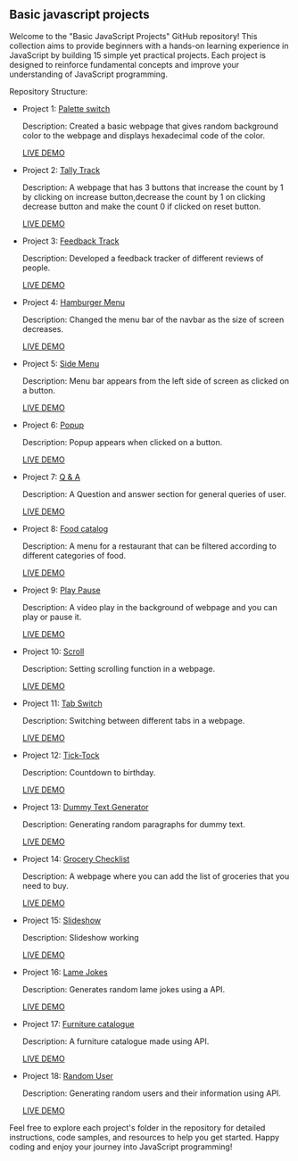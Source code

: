 ## Basic javascript projects

Welcome to the "Basic JavaScript Projects" GitHub repository! This collection aims to provide beginners with a hands-on learning experience in JavaScript by building 15 simple yet practical projects. Each project is designed to reinforce fundamental concepts and improve your understanding of JavaScript programming.

Repository Structure:

- Project 1: [Palette switch](/01-palette-switch/)

  Description: Created a basic webpage that gives random background color to the webpage and displays hexadecimal code of the color.

  [LIVE DEMO](https://palette-switch-ib.netlify.app)

- Project 2: [Tally Track](/02-tally-track/)

  Description: A webpage that has 3 buttons that increase the count by 1 by clicking on increase button,decrease the count by 1 on clicking decrease button and make the count 0 if clicked on reset button.

  [LIVE DEMO](https://tally-track-ib.netlify.app)

- Project 3: [Feedback Track](/03-feedback-track/)

  Description: Developed a feedback tracker of different reviews of people.

  [LIVE DEMO](https://feedback-track-ib.netlify.app)

- Project 4: [Hamburger Menu](/04-hamburger-menu/)

  Description: Changed the menu bar of the navbar as the size of screen decreases.

  [LIVE DEMO](https://hamburger-menu-ib.netlify.app)

- Project 5: [Side Menu](/05-side-menu/)

  Description: Menu bar appears from the left side of screen as clicked on a button.

  [LIVE DEMO](https://side-menu-ib.netlify.app)

- Project 6: [Popup](/06-popup/)

  Description: Popup appears when clicked on a button.

  [LIVE DEMO](https://popup-ib.netlify.app/)

- Project 7: [Q & A](/07-q%26a/)

  Description: A Question and answer section for general queries of user.

  [LIVE DEMO](https://q-n-a-ib.netlify.app/)

- Project 8: [Food catalog](/08-food-catalog/)

  Description: A menu for a restaurant that can be filtered according to different categories of food.

  [LIVE DEMO](https://food-ctalog-ib.netlify.app/)

- Project 9: [Play Pause](/09-play-pause/)

  Description: A video play in the background of webpage and you can play or pause it.

  [LIVE DEMO](https://play-pause-ib.netlify.app/)

- Project 10: [Scroll](/10-scroll/)

  Description: Setting scrolling function in a webpage.

  [LIVE DEMO](https://scroll-ib.netlify.app/)

- Project 11: [Tab Switch](/11-tab-switch/)

  Description: Switching between different tabs in a webpage.

  [LIVE DEMO](https://tab-switch-ib.netlify.app/)

- Project 12: [Tick-Tock](/12-tick-tock/)

  Description: Countdown to birthday.

  [LIVE DEMO](https://tick-tock-ib.netlify.app/)

- Project 13: [Dummy Text Generator](/13-dummy-text-generator/)

  Description: Generating random paragraphs for dummy text.

  [LIVE DEMO](https://dummy-text-generator-ib.netlify.app/)

- Project 14: [Grocery Checklist](/14-grocery-checklist/)

  Description: A webpage where you can add the list of groceries that you need to buy.

  [LIVE DEMO](https://grocery-checklist-ib.netlify.app/)

- Project 15: [Slideshow](/15-slideshow/)

  Description: Slideshow working

  [LIVE DEMO](https://slideshow-ib.netlify.app/)

- Project 16: [Lame Jokes](/16-lame-jokes/)

  Description: Generates random lame jokes using a API.

  [LIVE DEMO](https://lame-jokes-ib.netlify.app/)

- Project 17: [Furniture catalogue](/17-furniture-catalogue/)

  Description: A furniture catalogue made using API.

  [LIVE DEMO](https://furniture-catalogue-ib.netlify.app/)

- Project 18: [Random User](/18-random-user/)

  Description: Generating random users and their information using API.

  [LIVE DEMO](https://random-user-ib.netlify.app/)

Feel free to explore each project's folder in the repository for detailed instructions, code samples, and resources to help you get started. Happy coding and enjoy your journey into JavaScript programming!
